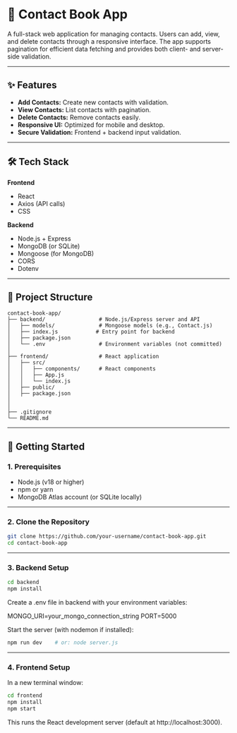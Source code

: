 # 📒 Contact Book App

A full-stack web application for managing contacts. Users can add, view, and delete contacts through a responsive interface. The app supports pagination for efficient data fetching and provides both client- and server-side validation.

---

## ✨ Features

- **Add Contacts:** Create new contacts with validation.
- **View Contacts:** List contacts with pagination.
- **Delete Contacts:** Remove contacts easily.
- **Responsive UI:** Optimized for mobile and desktop.
- **Secure Validation:** Frontend + backend input validation.

---

## 🛠 Tech Stack

**Frontend**
- React
- Axios (API calls)
- CSS

**Backend**
- Node.js + Express
- MongoDB (or SQLite)
- Mongoose (for MongoDB)
- CORS
- Dotenv

---

## 📁 Project Structure

```text
contact-book-app/
├── backend/                 # Node.js/Express server and API
│   ├── models/              # Mongoose models (e.g., Contact.js)
│   ├── index.js            # Entry point for backend
│   ├── package.json
│   └── .env                 # Environment variables (not committed)
│
├── frontend/                # React application
│   ├── src/
│   │   ├── components/      # React components
│   │   ├── App.js
│   │   └── index.js
│   ├── public/
│   ├── package.json
│  
│
├── .gitignore
└── README.md

```
---

## 🚀 Getting Started

### 1. Prerequisites

- Node.js (v18 or higher)
- npm or yarn
- MongoDB Atlas account (or SQLite locally)

---

### 2. Clone the Repository

```bash
git clone https://github.com/your-username/contact-book-app.git
cd contact-book-app

````
---
### 3. Backend Setup

```bash
cd backend
npm install
```

Create a .env file in backend with your environment variables:

MONGO_URI=your_mongo_connection_string
PORT=5000


Start the server (with nodemon if installed):

```bash
npm run dev    # or: node server.js

```

---

### 4. Frontend Setup

In a new terminal window:

```bash
cd frontend
npm install
npm start

```


This runs the React development server (default at http://localhost:3000).

